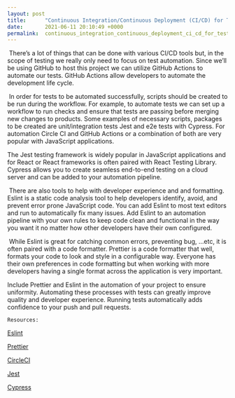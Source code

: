 ```yaml
---
layout: post
title:      "Continuous Integration/Continuous Deployment (CI/CD) for Test Automation"
date:       2021-06-11 20:10:49 +0000
permalink:  continuous_integration_continuous_deployment_ci_cd_for_test_automation
---
```



​	There’s a lot of things that can be done with various CI/CD tools but, in the scope of testing we really only need to focus on test automation. Since we’ll be using GitHub to host this project we can utilize GitHub Actions to automate our tests. GitHub Actions allow developers to automate the development life cycle.

​	In order for tests to be automated successfully, scripts should be created to be run during the workflow. For example, to automate tests we can set up a workflow to run checks and ensure that tests are passing before merging new changes to products. Some examples of necessary scripts, packages to be created are unit/integration tests Jest and e2e tests with Cypress. For automation Circle CI and GitHub Actions or a combination of both are very popular with JavaScript applications.

  The Jest testing framework is widely popular in JavaScript applications and for React or React frameworks is often paired with React Testing Library. Cypress allows you to create seamless end-to-end testing on a cloud server and can be added to your automation pipeline.

​	There are also tools to help with developer experience and and formatting. Eslint is a static code analysis tool to help developers identify, avoid, and prevent error prone JavaScript code. You can add Eslint to most text editors and run to automatically fix many issues. Add Eslint to an automation pipeline with your own rules to keep code clean and functional in the way you want it no matter how other developers have their own configured.

​	While Eslint is great for catching common errors, preventing bug, ...etc, it is often paired with a code formatter. Prettier is a code formatter that well, formats your code to look and style in a configurable way. Everyone has their own preferences in code formatting but when working with more developers having a single format across the application is very important.

  Include Prettier and Eslint in the automation of your project to ensure uniformity. Automating these processes with tests can greatly improve quality and developer experience. Running tests automatically adds confidence to your push and pull requests.
	
	Resources:

[Eslint](https://eslint.org/)

[Prettier](https://prettier.io/)

[CircleCI](https://circleci.com/)

[Jest](https://jestjs.io/)

[Cypress](https://www.cypress.io/)



